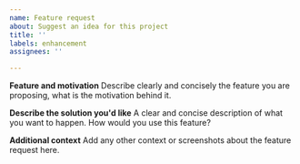 ```yaml
---
name: Feature request
about: Suggest an idea for this project
title: ''
labels: enhancement
assignees: ''

---
```


**Feature and motivation**
Describe clearly and concisely the feature you are proposing, what is the motivation
behind it.

**Describe the solution you'd like**
A clear and concise description of what you want to happen. How would you use this feature?

**Additional context**
Add any other context or screenshots about the feature request here.
